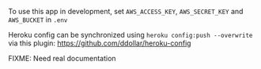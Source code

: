 To use this app in development, 
set `AWS_ACCESS_KEY`, `AWS_SECRET_KEY` and `AWS_BUCKET` in `.env`

Heroku config can be synchronized using `heroku config:push --overwrite` via this plugin:
https://github.com/ddollar/heroku-config

FIXME: Need real documentation
